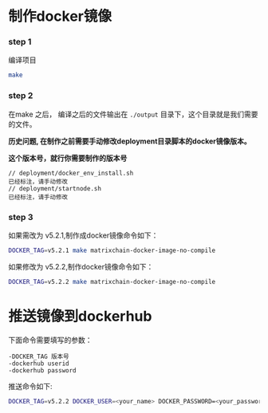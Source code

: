 # 制作docker镜像

### step 1
编译项目
```bash
make
```

### step 2
在make 之后， 编译之后的文件输出在 `./output` 目录下，这个目录就是我们需要的文件。

**历史问题, 在制作之前需要手动修改deployment目录脚本的docker镜像版本。**

**这个版本号，就行你需要制作的版本号**
```text
// deployment/docker_env_install.sh
已经标注，请手动修改
// deployment/startnode.sh
已经标注，请手动修改
```

### step 3
如果需改为 v5.2.1,制作成docker镜像命令如下：
```bash
DOCKER_TAG=v5.2.1 make matrixchain-docker-image-no-compile
```

如果修改为 v5.2.2,制作docker镜像命令如下：
```bash
DOCKER_TAG=v5.2.2 make matrixchain-docker-image-no-compile
```

# 推送镜像到dockerhub

下面命令需要填写的参数：

    -DOCKER_TAG 版本号
    -dockerhub userid
    -dockerhub password

推送命令如下:
```bash
DOCKER_TAG=v5.2.2 DOCKER_USER=<your_name> DOCKER_PASSWORD=<your_password> make push-to-dockerhub
``` 